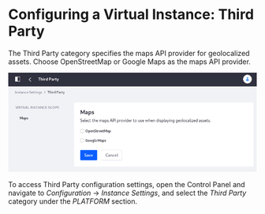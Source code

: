 # Configuring a Virtual Instance: Third Party

The Third Party category specifies the maps API provider for geolocalized assets.  Choose OpenStreetMap or Google Maps as the maps API provider. 

![Configure API provider for mapping geolocalized assets.](./configuring-a-virtual-instance-third-party/images/01.png)

To access Third Party configuration settings, open the Control Panel and navigate to *Configuration* &rarr; *Instance Settings*, and select the *Third Party* category under the *PLATFORM* section. 
